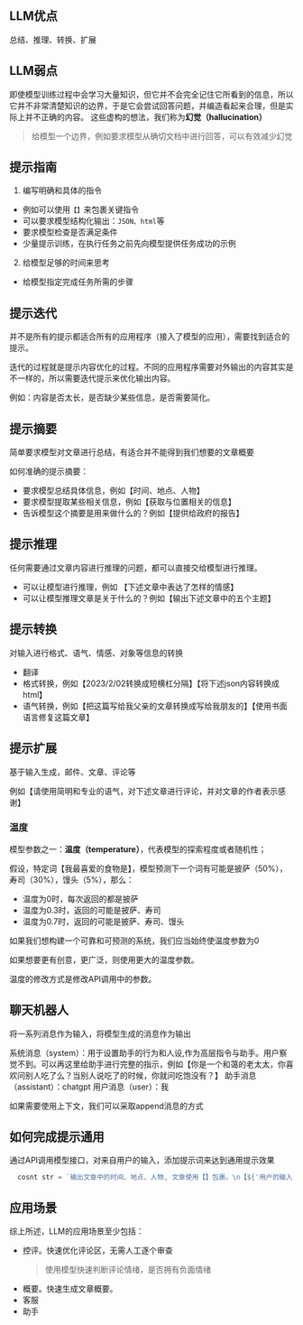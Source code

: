 ## LLM优点

总结、推理、转换、扩展

## LLM弱点

即使模型训练过程中会学习大量知识，但它并不会完全记住它所看到的信息，所以它并不非常清楚知识的边界，于是它会尝试回答问题，并编造看起来合理，但是实际上并不正确的内容。 这些虚构的想法，我们称为**幻觉（hallucination）**

> 给模型一个边界，例如要求模型从确切文档中进行回答，可以有效减少幻觉

## 提示指南

1. 编写明确和具体的指令
  * 例如可以使用`【】`来包裹关键指令
  * 可以要求模型结构化输出：`JSON、html`等
  * 要求模型检查是否满足条件
  * 少量提示训练，在执行任务之前先向模型提供任务成功的示例
2. 给模型足够的时间来思考
  * 给模型指定完成任务所需的步骤

## 提示迭代

并不是所有的提示都适合所有的应用程序（接入了模型的应用），需要找到适合的提示。

迭代的过程就是提示内容优化的过程。不同的应用程序需要对外输出的内容其实是不一样的，所以需要迭代提示来优化输出内容。

例如：内容是否太长，是否缺少某些信息，是否需要简化。

## 提示摘要

简单要求模型对文章进行总结，有适合并不能得到我们想要的文章概要

如何准确的提示摘要：

* 要求模型总结具体信息，例如【时间、地点、人物】
* 要求模型提取某些相关信息，例如【获取与位置相关的信息】
* 告诉模型这个摘要是用来做什么的？例如【提供给政府的报告】

## 提示推理

任何需要通过文章内容进行推理的问题，都可以直接交给模型进行推理。

* 可以让模型进行推理，例如 【下述文章中表达了怎样的情感】
* 可以让模型推理文章是关于什么的？例如【输出下述文章中的五个主题】

## 提示转换

对输入进行格式、语气、情感、对象等信息的转换

* 翻译
* 格式转换，例如【2023/2/02转换成短横杠分隔】【将下述json内容转换成html】
* 语气转换，例如【把这篇写给我父亲的文章转换成写给我朋友的】【使用书面语言修复这篇文章】

## 提示扩展

基于输入生成，邮件、文章、评论等

例如【请使用简明和专业的语气，对下述文章进行评论，并对文章的作者表示感谢】

### 温度

模型参数之一：**温度（temperature）**，代表模型的探索程度或者随机性；

假设，特定词【我最喜爱的食物是】，模型预测下一个词有可能是披萨（50%），寿司（30%），馒头（5%），那么：

* 温度为0时，每次返回的都是披萨
* 温度为0.3时，返回的可能是披萨、寿司
* 温度为0.7时，返回的可能是披萨、寿司、馒头

如果我们想构建一个可靠和可预测的系统，我们应当始终使温度参数为0

如果想要更有创意，更广泛，则使用更大的温度参数。

温度的修改方式是修改API调用中的参数。

## 聊天机器人

将一系列消息作为输入，将模型生成的消息作为输出

系统消息（system）：用于设置助手的行为和人设,作为高层指令与助手。用户察觉不到。可以再这里给助手进行完整的指示，例如【你是一个和蔼的老太太，你喜欢问别人吃了么？当别人说吃了的时候，你就问吃饱没有？】
助手消息（assistant）：chatgpt
用户消息（user）：我

如果需要使用上下文，我们可以采取append消息的方式

## 如何完成提示通用 

通过API调用模型接口，对来自用户的输入，添加提示词来达到通用提示效果
```js
  cosnt str = `输出文章中的时间、地点、人物, 文章使用【】包裹。\n【${'用户的输入'}】`
```

## 应用场景

综上所述，LLM的应用场景至少包括：

* 控评。快速优化评论区，无需人工逐个审查
  > 使用模型快速判断评论情绪，是否拥有负面情绪
* 概要。快速生成文章概要。
* 客服
* 助手